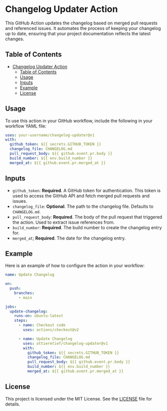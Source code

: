 # Changelog Updater Action

This GitHub Action updates the changelog based on merged pull requests and referenced issues. It automates the process of keeping your changelog up to date, ensuring that your project documentation reflects the latest changes.

## Table of Contents

- [Changelog Updater Action](#changelog-updater-action)
  - [Table of Contents](#table-of-contents)
  - [Usage](#usage)
  - [Inputs](#inputs)
  - [Example](#example)
  - [License](#license)

## Usage

To use this action in your GitHub workflow, include the following in your workflow YAML file:

```yaml
uses: your-username/changelog-updater@v1
with:
  github_token: ${{ secrets.GITHUB_TOKEN }}
  changelog_file: CHANGELOG.md
  pull_request_body: ${{ github.event.pr.body }}
  build_number: ${{ env.build_number }}
  merged_at: ${{ github.event.pr.merged_at }}
```

## Inputs

- `github_token`: **Required**. A GitHub token for authentication. This token is used to access the GitHub API and fetch merged pull requests and issues.
- `changelog_file`: **Optional**. The path to the changelog file. Defaults to `CHANGELOG.md`.
- `pull_request_body`: **Required**. The body of the pull request that triggered the action. Used to extract issue references from.
- `build_number`: **Required**. The build number to create the changelog entry for.
- `merged_at`; **Required**. The date for the changelog entry.

## Example

Here is an example of how to configure the action in your workflow:

```yaml
name: Update Changelog

on:
  push:
    branches:
      - main

jobs:
  update-changelog:
    runs-on: ubuntu-latest
    steps:
      - name: Checkout code
        uses: actions/checkout@v2

      - name: Update Changelog
        uses: attieretief/changelog-updater@v1
        with:
          github_token: ${{ secrets.GITHUB_TOKEN }}
          changelog_file: CHANGELOG.md
          pull_request_body: ${{ github.event.pr.body }}
          build_number: ${{ env.build_number }}
          merged_at: ${{ github.event.pr.merged_at }}
```

## License

This project is licensed under the MIT License. See the [LICENSE](LICENSE) file for details.